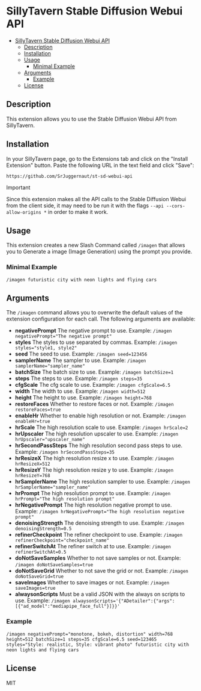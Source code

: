 # SillyTavern Stable Diffusion Webui API

- [SillyTavern Stable Diffusion Webui API](#sillytavern-stable-diffusion-webui-api)
  - [Description](#description)
  - [Installation](#installation)
  - [Usage](#usage)
    - [Minimal Example](#minimal-example)
  - [Arguments](#arguments)
    - [Example](#example)
  - [License](#license)


## Description

This extension allows you to use the Stable Diffusion Webui API from SillyTavern.

## Installation

In your SillyTavern page, go to the Extensions tab and click on the "Install Extension" button. Paste the following URL in the text field and click "Save":

```
https://github.com/SrJuggernaut/st-sd-webui-api
```
> [!IMPORTANT]  
> Since this extension makes all the API calls to the Stable Diffusion Webui from the client side, it may need to be run it with the flags `--api --cors-allow-origins *` in order to make it work.

## Usage

This extension creates a new Slash Command called `/imagen` that allows you to Generate a image (Image Generation) using the prompt you provide.

### Minimal Example

```
/imagen futuristic city with neon lights and flying cars
```

## Arguments

The `/imagen` command allows you to overwrite the default values of the extension configuration for each call. The following arguments are available:

- **negativePrompt** The negative prompt to use. Example: `/imagen negativePrompt="The negative prompt"`
- **styles** The styles to use separated by commas. Example: `/imagen styles="style1, style2"`
- **seed** The seed to use. Example: `/imagen seed=123456`
- **samplerName** The sampler to use. Example: `/imagen samplerName="sampler_name"`
- **batchSize** The batch size to use. Example: `/imagen batchSize=1`
- **steps** The steps to use. Example: `/imagen steps=35`
- **cfgScale** The cfg scale to use. Example: `/imagen cfgScale=6.5`
- **width** The width to use. Example: `/imagen width=512`
- **height** The height to use. Example: `/imagen height=768`
- **restoreFaces** Whether to restore faces or not. Example: `/imagen restoreFaces=true`
- **enableHr** Whether to enable high resolution or not. Example: `/imagen enableHr=true`
- **hrScale** The high resolution scale to use. Example: `/imagen hrScale=2`
- **hrUpscaler** The high resolution upscaler to use. Example: `/imagen hrUpscaler="upscaler_name"`
- **hrSecondPassSteps** The high resolution second pass steps to use. Example: `/imagen hrSecondPassSteps=35`
- **hrResizeX** The high resolution resize x to use. Example: `/imagen hrResizeX=512`
- **hrResizeY** The high resolution resize y to use. Example: `/imagen hrResizeY=768`
- **hrSamplerName** The high resolution sampler to use. Example: `/imagen hrSamplerName="sampler_name"`
- **hrPrompt** The high resolution prompt to use. Example: `/imagen hrPrompt="The high resolution prompt"`
- **hrNegativePrompt** The high resolution negative prompt to use. Example: `/imagen hrNegativePrompt="The high resolution negative prompt"`
- **denoisingStrength** The denoising strength to use. Example: `/imagen denoisingStrength=0.5`
- **refinerCheckpoint** The refiner checkpoint to use. Example: `/imagen refinerCheckpoint="checkpoint_name"`
- **refinerSwitchAt** The refiner switch at to use. Example: `/imagen refinerSwitchAt=0.5`
- **doNotSaveSamples** Whether to not save samples or not. Example: `/imagen doNotSaveSamples=true`
- **doNotSaveGrid** Whether to not save the grid or not. Example: `/imagen doNotSaveGrid=true`
- **saveImages** Whether to save images or not. Example: `/imagen saveImages=true`
- **alwaysonScripts** Must be a valid JSON with the always on scripts to use. Example: `/imagen alwaysonScripts='{"ADetailer":{"args":[{"ad_model":"mediapipe_face_full"}]}}'`

### Example

```
/imagen negativePrompt="monotone, bokeh, distortion" width=768 height=512 batchSize=1 steps=35 cfgScale=6.5 seed=123465 styles="Style: realistic, Style: vibrant photo" futuristic city with neon lights and flying cars
```

## License

MIT

